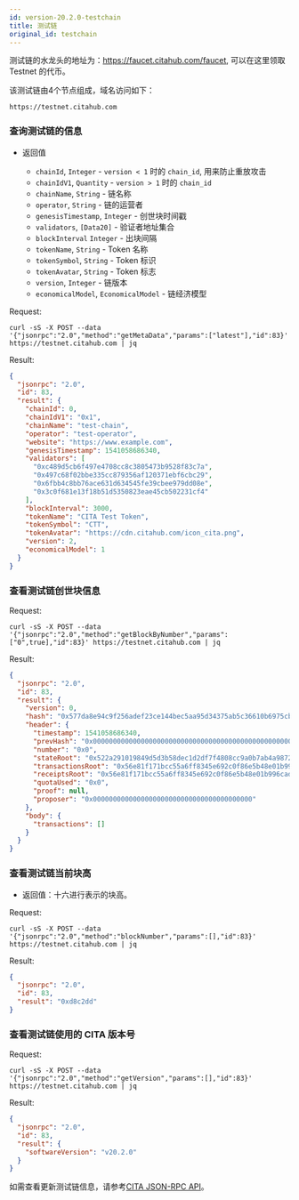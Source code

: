 ```yaml
---
id: version-20.2.0-testchain
title: 测试链
original_id: testchain
---
```


测试链的水龙头的地址为：https://faucet.citahub.com/faucet, 可以在这里领取 Testnet 的代币。

该测试链由4个节点组成，域名访问如下：

```
https://testnet.citahub.com
```
### 查询测试链的信息
* 返回值

    * `chainId`, `Integer` - `version < 1` 时的 `chain_id`, 用来防止重放攻击
    * `chainIdV1`, `Quantity` - `version > 1` 时的 `chain_id`
    * `chainName`, `String` - 链名称
    * `operator`, `String` - 链的运营者
    * `genesisTimestamp`, `Integer` - 创世块时间戳
    * `validators`, `[Data20]` - 验证者地址集合
    * `blockInterval` `Integer` - 出块间隔
    * `tokenName`, `String` - Token 名称
    * `tokenSymbol`, `String` - Token 标识
    * `tokenAvatar`, `String` - Token 标志
    * `version`, `Integer` - 链版本
    * `economicalModel`, `EconomicalModel` - 链经济模型

Request:

```shell
curl -sS -X POST --data '{"jsonrpc":"2.0","method":"getMetaData","params":["latest"],"id":83}' https://testnet.citahub.com | jq
```
Result:

```json
{
  "jsonrpc": "2.0",
  "id": 83,
  "result": {
    "chainId": 0,
    "chainIdV1": "0x1",
    "chainName": "test-chain",
    "operator": "test-operator",
    "website": "https://www.example.com",
    "genesisTimestamp": 1541058686340,
    "validators": [
      "0xc489d5cb6f497e4708cc8c3805473b9528f83c7a",
      "0x497c68f02bbe335cc879356af120371ebf6cbc29",
      "0x6fbb4c8bb76ace631d634545fe39cbee979dd08e",
      "0x3c0f681e13f18b51d5350823eae45cb502231cf4"
    ],
    "blockInterval": 3000,
    "tokenName": "CITA Test Token",
    "tokenSymbol": "CTT",
    "tokenAvatar": "https://cdn.citahub.com/icon_cita.png",
    "version": 2,
    "economicalModel": 1
  }
}
```
### 查看测试链创世块信息
Request:

```shell
curl -sS -X POST --data '{"jsonrpc":"2.0","method":"getBlockByNumber","params":["0",true],"id":83}' https://testnet.citahub.com | jq
```
Result:

```json
{
  "jsonrpc": "2.0",
  "id": 83,
  "result": {
    "version": 0,
    "hash": "0x577da8e94c9f256adef23ce144bec5aa95d34375ab5c36610b6975cbb54d4196",
    "header": {
      "timestamp": 1541058686340,
      "prevHash": "0x0000000000000000000000000000000000000000000000000000000000000000",
      "number": "0x0",
      "stateRoot": "0x522a291019849d5d3b58dec1d2df7f4808cc9a0b7ab4a987290f43b1104eb4f1",
      "transactionsRoot": "0x56e81f171bcc55a6ff8345e692c0f86e5b48e01b996cadc001622fb5e363b421",
      "receiptsRoot": "0x56e81f171bcc55a6ff8345e692c0f86e5b48e01b996cadc001622fb5e363b421",
      "quotaUsed": "0x0",
      "proof": null,
      "proposer": "0x0000000000000000000000000000000000000000"
    },
    "body": {
      "transactions": []
    }
  }
}
```

### 查看测试链当前块高
* 返回值：十六进行表示的块高。

Request:

```shell
curl -sS -X POST --data '{"jsonrpc":"2.0","method":"blockNumber","params":[],"id":83}' https://testnet.citahub.com | jq
```

Result:

```json
{
  "jsonrpc": "2.0",
  "id": 83,
  "result": "0xd8c2dd"
}
```

### 查看测试链使用的 CITA 版本号
Request:

```shell
curl -sS -X POST --data '{"jsonrpc":"2.0","method":"getVersion","params":[],"id":83}' https://testnet.citahub.com | jq
```
Result:

```json
{
  "jsonrpc": "2.0",
  "id": 83,
  "result": {
    "softwareVersion": "v20.2.0"
  }
}
```
如需查看更新测试链信息，请参考[CITA JSON-RPC API]。

[CITA JSON-RPC API]: ../../cita/rpc-guide/rpc
